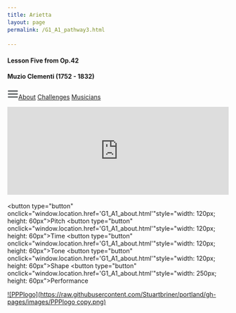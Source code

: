```yaml
---
title: Arietta
layout: page
permalink: /G1_A1_pathway3.html

---
```


#### Lesson Five from Op.42

#### Muzio Clementi (1752 - 1832)



[![Menulogo](https://raw.githubusercontent.com/Stuartbriner/portland/gh-pages/images/menu.png)](menu.html)[About](G1_A1_about.html)
[Challenges](G1_A1_challenges.html)
[Musicians](G1_A1_exam.html)




<iframe width="100%" height="200" scrolling="no" frameborder="no" src="https://w.soundcloud.com/player/?url=https%3A//api.soundcloud.com/tracks/186949914%3Fsecret_token%3Ds-dzFHo&amp;auto_play=false&amp;hide_related=false&amp;show_comments=true&amp;show_user=true&amp;show_reposts=false&amp;visual=true"></iframe>

<button type="button" onclick="window.location.href='G1_A1_about.html'"style="width: 120px; height: 60px">Pitch</button>
<button type="button" onclick="window.location.href='G1_A1_about.html'"style="width: 120px; height: 60px">Time</button>
<button type="button" onclick="window.location.href='G1_A1_about.html'"style="width: 120px; height: 60px">Tone</button>
<button type="button" onclick="window.location.href='G1_A1_about.html'"style="width: 120px; height: 60px">Shape</button>
<button type="button" onclick="window.location.href='G1_A1_about.html'"style="width: 250px; height: 60px">Performance</button>


[![PPPlogo](https://raw.githubusercontent.com/Stuartbriner/portland/gh-pages/images/PPPlogo copy.png)](https://itunes.apple.com/gb/app/abrsm-piano-practice-partner/id891238739?mt=8)

